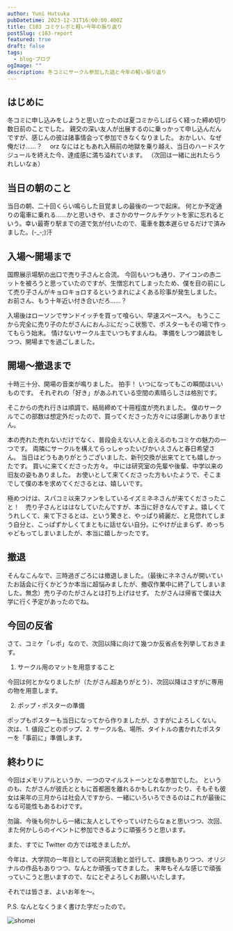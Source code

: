 ```yaml
---
author: Yuni Hutsuka
pubDatetime: 2023-12-31T16:00:00.400Z
title: C103 コミケレポと軽い今年の振り返り
postSlug: c103-report
featured: true
draft: false
tags:
  - blog-ブログ
ogImage: ""
description: 冬コミにサークル参加した話と今年の軽い振り返り
---
```


## はじめに

冬コミに申し込みをしようと思い立ったのは夏コミからしばらく経った締め切り数日前のことでした。
親交の深い友人が出展するのに乗っかって申し込んだんですが、感じんの彼は諸事情会って参加できなくなりました。
おかしい、なぜ俺だけ……？　 orz
なにはともあれ入稿前の地獄を乗り越え、当日のハードスケジュールを終えた今、達成感に満ち溢れています。
（次回は一緒に出れたらうれしいなぁ）

## 当日の朝のこと

当日の朝、二十回くらい鳴らした目覚ましの最後の一つで起床。
何とか予定通りの電車に乗れる……かと思いきや、まさかのサークルチケットを家に忘れるという。幸い最寄り駅までの道で気が付いたので、電車を数本遅らせるだけで済みました。(-\_-;)汗

## 入場～開場まで

国際展示場駅の出口で売り子さんと合流。
今回もいつも通り、アイコンの赤ニットを被ろうと思っていたのですが、生憎忘れてしまったため、僕を目の前にして売り子さんがキョロキョロするというまれによくある珍事が発生しました。
お前さん、もう十年近い付き合いだろ……？

入場後はローソンでサンドイッチを買って喰らい、早速スペースへ。
もうここから完全に売り子のたがさんにおんぶにだっこ状態で、ポスターもその場で作ってもらう始末。
情けないサークル主でいつもすまんね。
準備をしつつ雑談をしつつ、開場までを過ごしました。

## 開場～撤退まで

十時三十分、開場の音楽が鳴りました。
拍手！
いつになってもこの瞬間はいいものです。
それぞれの「好き」があふれている空間の素晴らしさは格別です。

そこからの売れ行きは順調で、結局締めて十冊程度が売れました。
僕のサークルでこの部数は想定外だったので、買ってくださった方々には感謝しかありません。

本の売れた売れないだけでなく、普段会えない人と会えるのもコミケの魅力の一つです。
両隣にサークルを構えてらっしゃったいぴかいえさんと春日希望さん。
当日はどうもありがとうございました、新刊交換が出来てとても嬉しかったです。
買いに来てくださった方々。
中には研究室の先輩や後輩、中学以来の旧友の姿もありました。
お使いとして来てくださった方もいたようで、そこまでして僕の本を求めてくださるとは、嬉しいです。

極めつけは、スパコミ以来ファンをしているイズミネネさんが来てくださったこと！　売り子さんとははなしていたんですが、本当に好きなんですよ。嬉しくてうれしくて、来て下さるとは、という驚きと、やっぱり綺麗だ、と見惚れてしまう自分と、こっぱずかしくてまともに話せない自分。にやけが止まらず、めっちゃどもってしまいましたが、本当に嬉しかったです。

## 撤退

そんなこんなで、三時過ぎごろには撤退しました。（最後にネネさんが開いていたお話会に行くかどうか本当に超悩みましたが、撤収作業中に終了してしまいました。無念）売り子のたがさんとは打ち上げはせず。
たがさんは帰省で僕は大学に行く予定があったのでね。

## 今回の反省

さて、コミケ「レポ」なので、次回以降に向けて幾つか反省点を列挙しておきます。

1. サークル用のマットを用意すること

今回は何とかなりましたが（たがさん超ありがとう）、次回以降はさすがに専用の物を用意します。

2. ポップ・ポスターの準備

ポップもポスターも当日になってから作りましたが、さすがによろしくない。
次は、1. 値段ごとのポップ、2. サークル名、場所、タイトルの書かれたポスターを「事前に」準備します。

## 終わりに

今回はメモリアルというか、一つのマイルストーンとなる参加でした。
というのも、たがさんが彼氏とともに首都圏を離れるかもしれなかったり、そもそも彼女は来年の三月からは社会人ですから、一緒にいろいろできるのはこれが最後になる可能性もあるわけです。

勿論、今後も何かしら一緒に友人としてやっていけたらなぁと思いつつ、次回、また何かしらのイベントに参加できるように頑張ろうと思います。

また、すでに Twitter の方では呟きましたが。

今年は、大学院の一年目としての研究活動と並行して、課題もありつつ、オリジナルの作品もありつつ、なんとか頑張ってきました。
来年もそんな感じで頑張っていこうと思いますので、なにとぞよろしくお願いいたします。

それでは皆さま、よいお年を～。

P.S. なんとなくうまく書けた字だったので。

![shomei](@assets/images/shomei.png)
